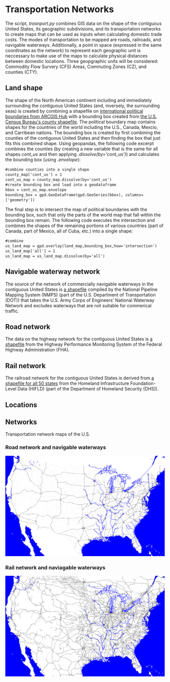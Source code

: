 # Transportation Networks

The script, *trasnport.py* combines GIS data on the shape of the contiguous United States, its geographic subdivisions, and its transportation networks to create maps that can be used as inputs when calculating domestic trade costs. The modes of transportation to be mapped are roads, railroads, and navigable waterways. Additionally, a point in space (expressed in the same coordinates as the network) to represent each geographic unit is neccessary to make use of the maps to calculate physical distances between domestic locations. Three geopgraphic units will be considered: Commodity Flow Survery (CFS) Areas, Commuting Zones (CZ), and counties (CTY). 

## Land shape

The shape of the North American continent including and immediately surrounding the contiguous United States (and, inversely, the surrounding seas) is created by combining a shapefile on [international political boundaries from ARCGIS Hub](https://hub.arcgis.com/datasets/a21fdb46d23e4ef896f31475217cbb08_1) with a bounding box created from [the U.S. Census Bureau's county shapefile](https://www.census.gov/geographies/mapping-files/time-series/geo/carto-boundary-file.2010.html). The political boundary map contains shapes for the countries of the world including the U.S., Canada, Mexcio, and Carribean nations. The bounding box is created by first combining the counties of the contiguous United States and then finding the box that just fits this combined shape. Using geopandas, the following code excerpt combines the counties (by creating a new variable that is the same for all shapes *cont_us* and then applying *.dissolve(by='cont_us')*) and calculates the bounding box (using *.envelope*):

```
#combine counties into a single shape
county_map['cont_us'] = 1
cont_us_map = county_map.dissolve(by='cont_us')
#create bounding box and load into a geodataframe
bbox = cont_us_map.envelope
bounding_box = gpd.GeoDataFrame(gpd.GeoSeries(bbox), columns=['geometry'])
```

The final step is to intersect the map of political boundaries with the bounding box, such that only the parts of the world map that fall within the bounding box remain. The following code executes the intersection and combines the shapes of the remaining portions of various countries (part of Canada, part of Mexico, all of Cuba, etc.) into a single shape: 

```
#combine
us_land_map = gpd.overlay(land_map,bounding_box,how='intersection')
us_land_map['all'] = 1
us_land_map = us_land_map.dissolve(by='all')
```

## Navigable waterway network

The source of the network of commercially navigable waterways in the contiguous United States is [a shapefile](https://www.npms.phmsa.dot.gov/CNWData.aspx) compiled by the National Pipeline Mapping System (NMPS) (part of the U.S. Department of Transportation (DOT)) that takes the U.S. Army Corps of Engineers’ National Waterway Network and excludes waterways that are not suitable for commerical traffic. 

## Road network

The data on the highway network for the contiguous United States is [a shapefile](https://www.fhwa.dot.gov/policyinformation/hpms/shapefiles_2017.cfm) from the Highway Performance Monitoring System of the Federal Highway Administration (FHA).


## Rail network

The railroad network for the contiguous United States is derived from [a shapefile for all 50 states](https://hifld-geoplatform.opendata.arcgis.com/datasets/2a9677db741d4a78bd221586fe9a61f5_0) from the Homeland Infrastructure Foundation-Level Data (HIFLD) (part of the Department of Homeland Security (DHS)). 

## Locations

## Networks

Transportation network maps of the U.S.

### Road network and navigable waterways

![road_network.png](road_network.png)

### Rail network and naviagable waterways

![rail_network.png](rail_network.png)

